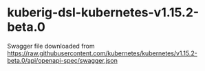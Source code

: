 # kuberig-dsl-kubernetes-v1.15.2-beta.0

Swagger file downloaded from https://raw.githubusercontent.com/kubernetes/kubernetes/v1.15.2-beta.0/api/openapi-spec/swagger.json
